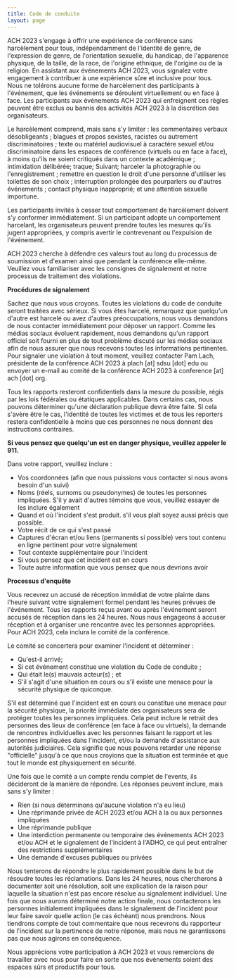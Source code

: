 ```yaml
---
title: Code de conduite
layout: page
---
```


ACH 2023 s'engage à offrir une expérience de conférence sans harcèlement pour tous, indépendamment de l'identité de genre, de l'expression de genre, de l'orientation sexuelle, du handicap, de l'apparence physique, de la taille, de la race, de l'origine ethnique, de l'origine ou de la religion. En assistant aux événements ACH 2023, vous signalez votre engagement à contribuer à une expérience sûre et inclusive pour tous. Nous ne tolérons aucune forme de harcèlement des participants à l'événement, que les événements se déroulent virtuellement ou en face à face. Les participants aux événements ACH 2023 qui enfreignent ces règles peuvent être exclus ou bannis des activités ACH 2023 à la discrétion des organisateurs.

Le harcèlement comprend, mais sans s'y limiter : les commentaires verbaux désobligeants ; blagues et propos sexistes, racistes ou autrement discriminatoires ; texte ou matériel audiovisuel à caractère sexuel et/ou discriminatoire dans les espaces de conférence (virtuels ou en face à face), à moins qu'ils ne soient critiqués dans un contexte académique ; intimidation délibérée; traque; Suivant; harceler la photographie ou l'enregistrement ; remettre en question le droit d'une personne d'utiliser les toilettes de son choix ; interruption prolongée des pourparlers ou d'autres événements ; contact physique inapproprié; et une attention sexuelle importune.

Les participants invités à cesser tout comportement de harcèlement doivent s'y conformer immédiatement. Si un participant adopte un comportement harcelant, les organisateurs peuvent prendre toutes les mesures qu'ils jugent appropriées, y compris avertir le contrevenant ou l'expulsion de l'événement.

ACH 2023 cherche à défendre ces valeurs tout au long du processus de soumission et d'examen ainsi que pendant la conférence elle-même. Veuillez vous familiariser avec les consignes de signalement et notre processus de traitement des violations.

**Procédures de signalement**

Sachez que nous vous croyons. Toutes les violations du code de conduite seront traitées avec sérieux. Si vous êtes harcelé, remarquez que quelqu'un d'autre est harcelé ou avez d'autres préoccupations, nous vous demandons de nous contacter immédiatement pour déposer un rapport. Comme les médias sociaux évoluent rapidement, nous demandons qu'un rapport officiel soit fourni en plus de tout problème discuté sur les médias sociaux afin de nous assurer que nous recevons toutes les informations pertinentes. Pour signaler une violation à tout moment, veuillez contacter Pam Lach, présidente de la conférence ACH 2023 à plach \[at] sdsu \[dot] edu ou envoyer un e-mail au comité de la conférence ACH 2023 à conference \[at] ach \[dot] org.

Tous les rapports resteront confidentiels dans la mesure du possible, régis par les lois fédérales ou étatiques applicables. Dans certains cas, nous pouvons déterminer qu'une déclaration publique devra être faite. Si cela s'avère être le cas, l'identité de toutes les victimes et de tous les reporters restera confidentielle à moins que ces personnes ne nous donnent des instructions contraires.

**Si vous pensez que quelqu'un est en danger physique, veuillez appeler le 911.**

Dans votre rapport, veuillez inclure :

* Vos coordonnées (afin que nous puissions vous contacter si nous avons besoin d'un suivi)
* Noms (réels, surnoms ou pseudonymes) de toutes les personnes impliquées. S'il y avait d'autres témoins que vous, veuillez essayer de les inclure également
* Quand et où l'incident s'est produit. s'il vous plaît soyez aussi précis que possible.
* Votre récit de ce qui s'est passé
* Captures d'écran et/ou liens (permanents si possible) vers tout contenu en ligne pertinent pour votre signalement
* Tout contexte supplémentaire pour l'incident
* Si vous pensez que cet incident est en cours
* Toute autre information que vous pensez que nous devrions avoir

**Processus d'enquête**

Vous recevrez un accusé de réception immédiat de votre plainte dans l'heure suivant votre signalement formel pendant les heures prévues de l'événement. Tous les rapports reçus avant ou après l'événement seront accusés de réception dans les 24 heures. Nous nous engageons à accuser réception et à organiser une rencontre avec les personnes appropriées. Pour ACH 2023, cela inclura le comité de la conférence.

Le comité se concertera pour examiner l'incident et déterminer :

* Qu'est-il arrivé;
* Si cet événement constitue une violation du Code de conduite ;
* Qui était le(s) mauvais acteur(s) ; et
* S'il s'agit d'une situation en cours ou s'il existe une menace pour la sécurité physique de quiconque.

S'il est déterminé que l'incident est en cours ou constitue une menace pour la sécurité physique, la priorité immédiate des organisateurs sera de protéger toutes les personnes impliquées. Cela peut inclure le retrait des personnes des lieux de conférence (en face à face ou virtuels), la demande de rencontres individuelles avec les personnes faisant le rapport et les personnes impliquées dans l'incident, et/ou la demande d'assistance aux autorités judiciaires. Cela signifie que nous pouvons retarder une réponse "officielle" jusqu'à ce que nous croyions que la situation est terminée et que tout le monde est physiquement en sécurité.

Une fois que le comité a un compte rendu complet de l'events, ils décideront de la manière de répondre. Les réponses peuvent inclure, mais sans s'y limiter :

* Rien (si nous déterminons qu'aucune violation n'a eu lieu)
* Une réprimande privée de ACH 2023 et/ou ACH à la ou aux personnes impliquées
* Une réprimande publique
* Une interdiction permanente ou temporaire des événements ACH 2023 et/ou ACH et le signalement de l'incident à l'ADHO, ce qui peut entraîner des restrictions supplémentaires
* Une demande d'excuses publiques ou privées

Nous tenterons de répondre le plus rapidement possible dans le but de résoudre toutes les réclamations. Dans les 24 heures, nous chercherons à documenter soit une résolution, soit une explication de la raison pour laquelle la situation n'est pas encore résolue au signalement individuel. Une fois que nous aurons déterminé notre action finale, nous contacterons les personnes initialement impliquées dans le signalement de l'incident pour leur faire savoir quelle action (le cas échéant) nous prendrons. Nous tiendrons compte de tout commentaire que nous recevrons du rapporteur de l'incident sur la pertinence de notre réponse, mais nous ne garantissons pas que nous agirons en conséquence.

Nous apprécions votre participation à ACH 2023 et vous remercions de travailler avec nous pour faire en sorte que nos événements soient des espaces sûrs et productifs pour tous.

